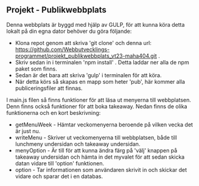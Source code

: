 ## Projekt - Publikwebbplats

Denna webbplats är byggd med hjälp av GULP, för att kunna köra detta lokalt på din egna dator behöver du göra följande: 
* Klona repot genom att skriva 'git clone' och denna url: https://github.com/Webbutvecklings-programmet/projekt_publikwebbplats_vt23-maha404.git . 
* Skriv sedan in i terminalen 'npm install' . Detta laddar ner alla de npm paket som finns. 
* Sedan är det bara att skriva 'gulp' i terminalen för att köra. 
* När detta körs så skapas en mapp som heter 'pub', här kommer alla publiceringsfiler att finnas. 

I main.js filen så finns funktioner för att läsa ut menyerna till webbplatsen. Denn finns också funktioner för att boka takeaway. Nedan finns de olika funktionerna och en kort beskrivning:

* getMenuWeek - Hämtar veckomenyerna beroende på vilken vecka det är just nu. 
* writeMenu - Skriver ut veckomenyerna till webbplatsen, både till lunchmeny undersidan och takeaway undersidan. 
* menyOption - Är till för att kunna ändra färg på 'välj' knappen på takeaway undersidan och hämta in det myvalet för att sedan skicka datan vidare till 'option' funktionen. 
* option - Tar informationen som användaren skrivit in och skickar det vidare och sparar det i en databas.
